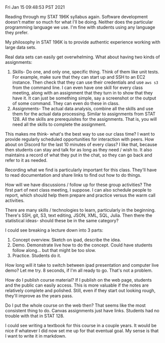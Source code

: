 Fri Jan 15 09:48:53 PST 2021

Reading through my STAT 196K syllabus again.
Software development doesn't matter so much for what I'll be doing.
Neither does the particular programming language we use.
I'm fine with students using any language they prefer.

My philosophy in STAT 196K is to provide authentic experience working with large data sets.


Real data sets can easily get overwhelming.
What about having two kinds of assignments:

1. Skills- Do one, and only one, specific thing.
    Think of them like unit tests.
    For example, make sure that they can start up and SSH to an EC2 instance.
    Then check that they can use their credentials and use `aws s3` from the command line.
    I can even have one skill for every class meeting, along with an assignment that they turn in to show that they have it.
    It can just be something simple, say a screenshot or the output of some command.
    They can even do these in class.
2. Assignments- The actual data analysis, combine all the skills and use them for the actual data processing.
    Similar to assignments from STAT 128.
    All the skills are prerequisites for the assignments.
    That is, you will need all the skills to complete the assignment.

This makes me think- what's the best way to use our class time?
I want to provide regularly scheduled opportunities for interaction with peers.
How about on Discord for the last 10 minutes of every class?
I like that, because then students can stay and talk for as long as they need / wish to.
It also maintains a record of what they put in the chat, so they can go back and refer to it as needed.

Recording what we find is particularly important for this class.
They'll have to read documentation and share links to find out how to do things.

How will we have discussions / follow up for these group activities?
The first part of next class meeting, I suppose.
I can also schedule people to report, which should help them prepare and practice versus the warm call activities.

There are many skills / technologies to learn, particularly in the beginning.
There's SSH, git, S3, text editing, JSON, XML, SQL, Julia.
Then there the statistical ideas- should these be in the same category?

I could see breaking a lecture down into 3 parts:

1. Concept overview.
    Sketch on ipad, describe the idea.
2. Demo.
    Demonstrate live how to do the concept.
    Could have students follow along... but that might be too slow.
3. Practice.
    Students do it.

How long will it take to switch between ipad presentation and computer live demo?
Let me try.
8 seconds, if I'm all ready to go.
That's not a problem.

How do I publish course material?
If I publish on the web page, students and the public can easily access.
This is more valuable if the notes are relatively complete and polished.
Still, even if they start out looking rough, they'll improve as the years pass.

Do I put the whole course on the web then?
That seems like the most consistent thing to do.
Canvas assignments just have links.
Students had no trouble with that in STAT 128.

I could see writing a textbook for this course in a couple years.
It would be nice if whatever I did now set me up for that eventual goal.
My sense is that I want to write it in markdown.
